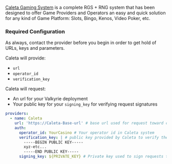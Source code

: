 [Caleta Gaming System](https://caletagaming.com/) is a complete RGS + RNG system that has been designed to offer Game Providers and Operators an easy and quick solution for any kind of Game Platform: Slots, Bingo, Kenos, Video Poker, etc.

### Required Configuration
As always, contact the provider before you begin in order to get hold of URLs, keys and parameters. 

Caleta will provide:
- `url`
- `operator_id`
- `verification_key`

Caleta will request:
- An url for your Valkyrie deployment
- Your public key for your `signing_key` for verifying request signatures

```yaml
providers:
  - name: Caleta
    url: 'https://Caleta-Base-url' # base url used for request toward caleta
    auth:
      operator_id: YourCasino # Your operator id in Caleta system
      verification_key: | # public key provided by Caleta to verify their requests
        -----BEGIN PUBLIC KEY-----
        xyz-etc...
        -----END PUBLIC KEY-----
      signing_key: ${PRIVATE_KEY} # Private key used to sign requests toward Caleta.
```